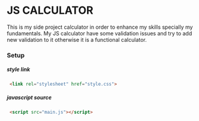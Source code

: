 # JS CALCULATOR 
This is my side project calculator in order to enhance my skills specially my fundamentals. My JS calculator 
have some validation issues and try to add new validation to it otherwise it is a functional calculator.

### Setup


##### style link
```html
 <link rel="stylesheet" href="style.css">
```


##### javascript source
```html
 <script src="main.js"></script>
```


